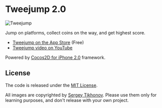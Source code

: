 # Tweejump 2.0

![Tweejump](http://iplayful.com/tweejump/tweejump.jpg)

Jump on platforms, collect coins on the way, and get highest score.

* [Tweejump on the App Store][1] (Free)
* [Tweejump video on YouTube][2] 

Powered by [Cocos2D for iPhone 2.0][3] framework.

[1]: http://itunes.apple.com/us/app/tweejump/id318903704?mt=8
[2]: http://www.youtube.com/watch?v=AtPiVIlCfMY
[3]: http://www.cocos2d-iphone.org/

## License

The code is released under the [MIT License][4].

All images are copyrighted by [Sergey Tikhonov][5]. Please use them only for learning purposes, and don't release with your own project.

[4]: http://opensource.org/licenses/mit-license.php
[5]: http://haqu.net/